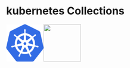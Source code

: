 # kubernetes Collections
<img src="https://github.com/kubernetes/kubernetes/raw/master/logo/logo.png" width="100" height="100" /><img src="https://github.com/yaml/www.yaml.io/blob/master/img/logo-2x.png" width="100" height="100" />
